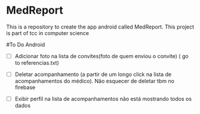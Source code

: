 # MedReport
This is a repository to create the app android  called MedReport. This project is part of tcc in computer science

#To Do Android
- [ ] Adicionar foto na lista de convites(foto de quem enviou o convite) ( go to referencias.txt)
- [ ] Deletar acompanhamento (a partir de um longo click na lista de acompanhamentos do médico). Não esquecer de deletar tbm no firebase
- [ ] Exibir perfil na lista de acompanhamentos não está mostrando todos os dados


